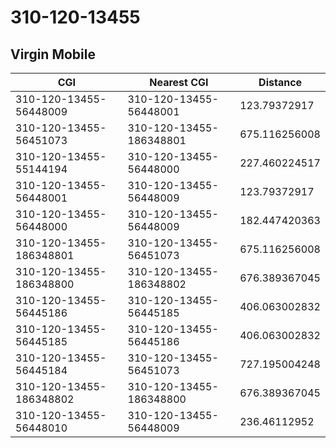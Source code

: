 # 310-120-13455
## Virgin Mobile


| CGI | Nearest CGI | Distance |
|-----|-------------|----------|
| 310-120-13455-56448009 | 310-120-13455-56448001 | 123.79372917 |
| 310-120-13455-56451073 | 310-120-13455-186348801 | 675.116256008 |
| 310-120-13455-55144194 | 310-120-13455-56448000 | 227.460224517 |
| 310-120-13455-56448001 | 310-120-13455-56448009 | 123.79372917 |
| 310-120-13455-56448000 | 310-120-13455-56448009 | 182.447420363 |
| 310-120-13455-186348801 | 310-120-13455-56451073 | 675.116256008 |
| 310-120-13455-186348800 | 310-120-13455-186348802 | 676.389367045 |
| 310-120-13455-56445186 | 310-120-13455-56445185 | 406.063002832 |
| 310-120-13455-56445185 | 310-120-13455-56445186 | 406.063002832 |
| 310-120-13455-56445184 | 310-120-13455-56451073 | 727.195004248 |
| 310-120-13455-186348802 | 310-120-13455-186348800 | 676.389367045 |
| 310-120-13455-56448010 | 310-120-13455-56448009 | 236.46112952 |
